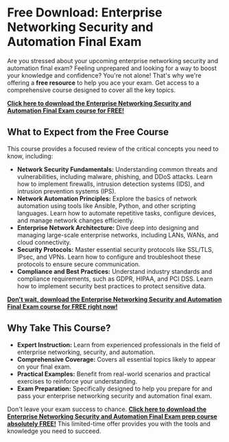 # Free Download: Enterprise Networking Security and Automation Final Exam

Are you stressed about your upcoming enterprise networking security and automation final exam? Feeling unprepared and looking for a way to boost your knowledge and confidence? You're not alone! That's why we're offering a **free resource** to help you ace your exam. Get access to a comprehensive course designed to cover all the key topics.

[**Click here to download the Enterprise Networking Security and Automation Final Exam course for FREE!**](https://udemywork.com/enterprise-networking-security-and-automation-final-exam)

## What to Expect from the Free Course

This course provides a focused review of the critical concepts you need to know, including:

*   **Network Security Fundamentals:** Understanding common threats and vulnerabilities, including malware, phishing, and DDoS attacks. Learn how to implement firewalls, intrusion detection systems (IDS), and intrusion prevention systems (IPS).
*   **Network Automation Principles:** Explore the basics of network automation using tools like Ansible, Python, and other scripting languages. Learn how to automate repetitive tasks, configure devices, and manage network changes efficiently.
*   **Enterprise Network Architecture:** Dive deep into designing and managing large-scale enterprise networks, including LANs, WANs, and cloud connectivity.
*   **Security Protocols:** Master essential security protocols like SSL/TLS, IPsec, and VPNs. Learn how to configure and troubleshoot these protocols to ensure secure communication.
*   **Compliance and Best Practices:** Understand industry standards and compliance requirements, such as GDPR, HIPAA, and PCI DSS. Learn how to implement security best practices to protect sensitive data.

[**Don't wait, download the Enterprise Networking Security and Automation Final Exam course for FREE right now!**](https://udemywork.com/enterprise-networking-security-and-automation-final-exam)

## Why Take This Course?

*   **Expert Instruction:** Learn from experienced professionals in the field of enterprise networking, security, and automation.
*   **Comprehensive Coverage:** Covers all essential topics likely to appear on your final exam.
*   **Practical Examples:** Benefit from real-world scenarios and practical exercises to reinforce your understanding.
*   **Exam Preparation:** Specifically designed to help you prepare for and pass your enterprise networking security and automation final exam.

Don't leave your exam success to chance. **[Click here to download the Enterprise Networking Security and Automation Final Exam prep course absolutely FREE!](https://udemywork.com/enterprise-networking-security-and-automation-final-exam)** This limited-time offer provides you with the tools and knowledge you need to succeed.
